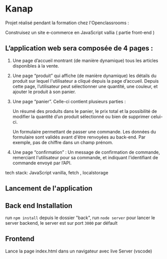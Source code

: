 # Kanap #
Projet réalisé pendant la formation chez l'Openclassrooms :

Construisez un site e-commerce en JavaScript vallia ( partie front-end )

## L’application web sera composée de 4 pages :
1. Une page d’accueil montrant (de manière dynamique) tous les articles disponibles à 
la vente.

2. Une page “produit” qui affiche (de manière dynamique) les détails du produit sur
lequel l'utilisateur a cliqué depuis la page d’accueil. Depuis cette page, l’utilisateur
peut sélectionner une quantité, une couleur, et ajouter le produit à son panier.

3. Une page “panier”. Celle-ci contient plusieurs parties :

    Un résumé des produits dans le panier, le prix total et la possibilité de
modifier la quantité d’un produit sélectionné ou bien de supprimer celui-ci.

    Un formulaire permettant de passer une commande. Les données du
formulaire sont validés avant d'être renvoyées au
back-end. Par exemple, pas de chiffre dans un champ prénom.

4. Une page “confirmation” :
Un message de confirmation de commande, remerciant l'utilisateur pour sa
commande, et indiquant l'identifiant de commande envoyé par l’API.

tech stack: JavaScript vanilla, fetch , localstorage

## Lancement de l'application ##

## Back end Installation ##

run `npm install` depuis le dossier "back", 
run `node server` pour lancer le server backend, 
le server est sur port `3000` par défault

## Frontend ##
Lance la page index.html dans un navigateur avec live Server (vscode)


